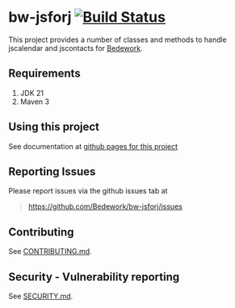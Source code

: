 # bw-jsforj [![Build Status](https://travis-ci.org/Bedework/bw-jsforj.svg)](https://travis-ci.org/Bedework/bw-jsforj)

This project provides a number of classes and methods to handle jscalendar and jscontacts for
[Bedework](https://www.apereo.org/projects/bedework).

## Requirements

1. JDK 21
2. Maven 3

## Using this project
See documentation at [github pages for this project](https://bedework.github.io/bw-jsforj/)

## Reporting Issues
Please report issues via the github issues tab at
> https://github.com/Bedework/bw-jsforj/issues

## Contributing
See [CONTRIBUTING.md](CONTRIBUTING.md).

## Security - Vulnerability reporting
See [SECURITY.md](SECURITY.md).
